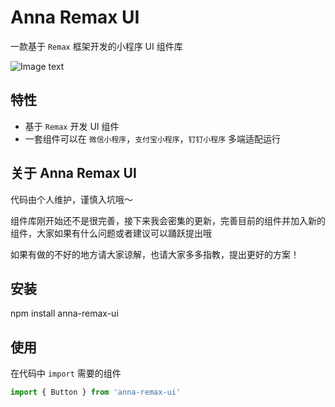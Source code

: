 # Anna Remax UI

一款基于 `Remax` 框架开发的小程序 UI 组件库

![Image text](https://smebimage.fuliaoyi.com/FjMomAWXPUzaSAcAkLzr920trN-p)

## 特性

- 基于 `Remax` 开发 UI 组件
- 一套组件可以在 `微信小程序`，`支付宝小程序`，`钉钉小程序` 多端适配运行

## 关于 Anna Remax UI

代码由个人维护，谨慎入坑哦～

组件库刚开始还不是很完善，接下来我会密集的更新，完善目前的组件并加入新的组件，大家如果有什么问题或者建议可以踊跃提出哦

如果有做的不好的地方请大家谅解，也请大家多多指教，提出更好的方案！

## 安装

npm install anna-remax-ui

## 使用

在代码中 `import` 需要的组件

```js
import { Button } from 'anna-remax-ui'
```

